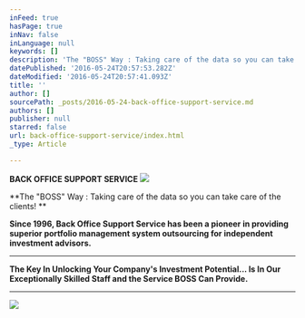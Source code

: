 ```yaml
---
inFeed: true
hasPage: true
inNav: false
inLanguage: null
keywords: []
description: 'The "BOSS" Way : Taking care of the data so you can take care of the clients! '
datePublished: '2016-05-24T20:57:53.282Z'
dateModified: '2016-05-24T20:57:41.093Z'
title: ''
author: []
sourcePath: _posts/2016-05-24-back-office-support-service.md
authors: []
publisher: null
starred: false
url: back-office-support-service/index.html
_type: Article

---
```

**BACK OFFICE SUPPORT SERVICE**
![](https://the-grid-user-content.s3-us-west-2.amazonaws.com/6820ad44-9cfa-466a-8986-2d0fa4e180b3.jpg)

**The "BOSS" Way : Taking care of the data so you can take care of the clients! **

**Since 1996, Back Office Support Service has been a pioneer in providing superior portfolio management system outsourcing for independent investment advisors.**

****

**The Key In Unlocking Your Company's Investment Potential... Is In Our Exceptionally Skilled Staff and the Service BOSS Can Provide.**

****
![](https://the-grid-user-content.s3-us-west-2.amazonaws.com/bd9cfe11-42b8-4192-bc30-5e43122e2a9d.jpg)